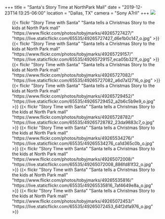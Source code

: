 +++
title = "Santa's Story Time at NorthPark Mall"
date = "2019-12-23T14:13:25-06:00"
location = "Dallas, TX"
camera = "Sony A7rII"
+++
<img src="https://live.staticflickr.com/65535/49265726427_7e14646d3f_o.jpg">
<!--more-->

<div class="container-fluid">
<div class="demo-gallery dark mrb35">
	<ul id="lightgallery" class="list-unstyled row">
<!--
{{< flickr "Story Time with Santa"
           "Santa tells a Christmas Story to the kids at North Park mall"
           "https://www.flickr.com/photos/tobyjmarks/49265726427/"
           "https://live.staticflickr.com/65535/49265726427_7e14646d3f_o.jpg" >}}
-->
{{< flickr "Story Time with Santa"
           "Santa tells a Christmas Story to the kids at North Park mall"
           "https://www.flickr.com/photos/tobyjmarks/49265727427/"
           "https://live.staticflickr.com/65535/49265727427_d6e1b0c147_o.jpg" >}}
{{< flickr "Story Time with Santa"
           "Santa tells a Christmas Story to the kids at North Park mall"
           "https://www.flickr.com/photos/tobyjmarks/49265729157/"
           "https://live.staticflickr.com/65535/49265729157_eca05b321f_o.jpg" >}}
{{< flickr "Story Time with Santa"
           "Santa tells a Christmas Story to the kids at North Park mall"
           "https://www.flickr.com/photos/tobyjmarks/49265727082/"
           "https://live.staticflickr.com/65535/49265727082_a6d7a12716_o.jpg" >}}
{{< flickr "Story Time with Santa"
           "Santa tells a Christmas Story to the kids at North Park mall"
           "https://www.flickr.com/photos/tobyjmarks/49265729452/"
           "https://live.staticflickr.com/65535/49265729452_a2b6c5b9e9_o.jpg" >}}
{{< flickr "Story Time with Santa"
           "Santa tells a Christmas Story to the kids at North Park mall"
           "https://www.flickr.com/photos/tobyjmarks/49265728782/"
           "https://live.staticflickr.com/65535/49265728782_23da9883c7_o.jpg" >}}
{{< flickr "Story Time with Santa"
           "Santa tells a Christmas Story to the kids at North Park mall"
           "https://www.flickr.com/photos/tobyjmarks/49265534276/"
           "https://live.staticflickr.com/65535/49265534276_ca1d365c0b_o.jpg" >}}
{{< flickr "Story Time with Santa"
           "Santa tells a Christmas Story to the kids at North Park mall"
           "https://www.flickr.com/photos/tobyjmarks/49265072008/"
           "https://live.staticflickr.com/65535/49265072008_886fd81f32_o.jpg" >}}
{{< flickr "Story Time with Santa"
           "Santa tells a Christmas Story to the kids at North Park mall"
           "https://www.flickr.com/photos/tobyjmarks/49265535816/"
           "https://live.staticflickr.com/65535/49265535816_7af4649e8a_o.jpg" >}}
{{< flickr "Story Time with Santa"
           "Santa tells a Christmas Story to the kids at North Park mall"
           "https://www.flickr.com/photos/tobyjmarks/49265072453/"
           "https://live.staticflickr.com/65535/49265072453_64f2dfa976_o.jpg" >}}
	</ul>
</div>
</div>
